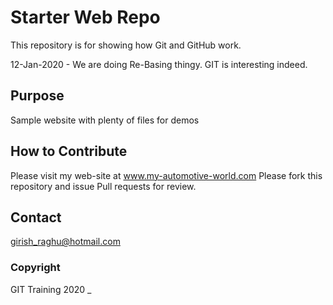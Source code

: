 # Starter Web Repo

This repository is for showing how Git and GitHub work.

12-Jan-2020 - We are doing Re-Basing thingy.
GIT is interesting indeed.


## Purpose

Sample website with plenty of files for demos

## How to Contribute

Please visit my web-site at www.my-automotive-world.com
Please fork this repository and issue Pull requests for review.


## Contact
 girish_raghu@hotmail.com
 
### Copyright

GIT Training 2020
  _

